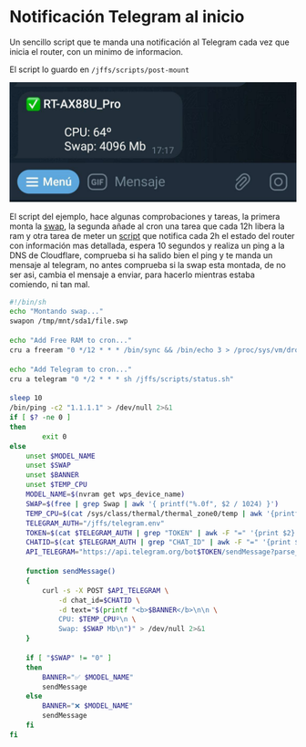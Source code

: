 # Notificación Telegram al inicio

Un sencillo script que te manda una notificación al Telegram cada vez que inicia el router, con un minimo de informacion.&#x20;

El script lo guardo en `/jffs/scripts/post-mount`

<img src="../.gitbook/assets/telegram-cloud-photo-size-4-5812296881840176156-y.jpg" alt="" data-size="original">

El script del ejemplo, hace algunas comprobaciones y tareas, la primera monta la [swap](habilitar-swap.md), la segunda añade al cron una tarea que cada 12h libera la ram y otra tarea de meter un [script](https://github.com/AzagraMac/telegramInfoASUS) que notifica cada 2h el estado del router con información mas detallada, espera 10 segundos y realiza un ping a la DNS de Cloudflare, comprueba si ha salido bien el ping y te manda un mensaje al telegram, no antes comprueba si la swap esta montada, de no ser asi, cambia el mensaje a enviar, para hacerlo mientras estaba comiendo, ni tan mal.

```sh
#!/bin/sh
echo "Montando swap..."
swapon /tmp/mnt/sda1/file.swp

echo "Add Free RAM to cron..."
cru a freeram "0 */12 * * * /bin/sync && /bin/echo 3 > /proc/sys/vm/drop_caches"

echo "Add Telegram to cron..."
cru a telegram "0 */2 * * * sh /jffs/scripts/status.sh"

sleep 10
/bin/ping -c2 "1.1.1.1" > /dev/null 2>&1
if [ $? -ne 0 ]
then
        exit 0
else
    unset $MODEL_NAME
    unset $SWAP
    unset $BANNER
    unset $TEMP_CPU
    MODEL_NAME=$(nvram get wps_device_name)
    SWAP=$(free | grep Swap | awk '{ printf("%.0f", $2 / 1024) }')
    TEMP_CPU=$(cat /sys/class/thermal/thermal_zone0/temp | awk '{printf("%.0f\n", $1 / 1000) }')
    TELEGRAM_AUTH="/jffs/telegram.env"
    TOKEN=$(cat $TELEGRAM_AUTH | grep "TOKEN" | awk -F "=" '{print $2}')
    CHATID=$(cat $TELEGRAM_AUTH | grep "CHAT_ID" | awk -F "=" '{print $2}')
    API_TELEGRAM="https://api.telegram.org/bot$TOKEN/sendMessage?parse_mode=HTML"
    
    function sendMessage()
    {
        curl -s -X POST $API_TELEGRAM \
            -d chat_id=$CHATID \
            -d text="$(printf "<b>$BANNER</b>\n\n \
            CPU: $TEMP_CPUº\n \
            Swap: $SWAP Mb\n")" > /dev/null 2>&1
    }
    
    if [ "$SWAP" != "0" ]
    then
        BANNER="✅ $MODEL_NAME"
        sendMessage
    else
        BANNER="❌ $MODEL_NAME"
        sendMessage
    fi
fi
```
